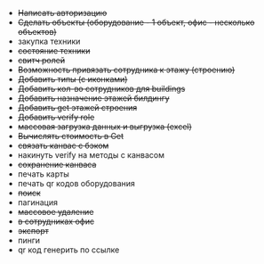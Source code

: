 - ~~Написать авторизацию~~
- ~~Сделать объекты (оборудование - 1 объект, офис - несколько объектов)~~
- закупка техники
- ~~состояние техники~~
- ~~свитч ролей~~
- ~~Возможность привязать сотрудника к этажу (строению)~~
- ~~Добавить типы (с иконками)~~
- ~~Добавить кол-во сотрудников для buildings~~
- ~~Добавить назначение этажей билдингу~~
- ~~Добавить get этажей строения~~
- ~~Добавить verify role~~
- ~~массовая загрузка данных и выгрузка (excel)~~
- ~~Вычислять стоимость в Get~~
- ~~связать канвас с бэком~~
- накинуть verify на методы с канвасом
- ~~сохранение канваса~~
- печать карты
- печать qr кодов оборудования
- ~~поиск~~
- пагинация
- ~~массовое удаление~~
- ~~в сотрудниках офис~~
- ~~экспорт~~
- пинги
- qr код генерить по ссылке